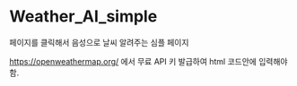 # Weather_AI_simple
페이지를 클릭해서  음성으로 날씨 알려주는 심플 페이지

https://openweathermap.org/ 에서 무료 API 키 발급하여 html 코드안에 입력해야함.
